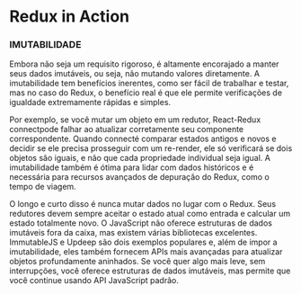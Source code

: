 # Redux in Action

### IMUTABILIDADE
Embora não seja um requisito rigoroso, é altamente encorajado a manter seus dados imutáveis, ou seja, não mutando valores diretamente. A imutabilidade tem benefícios inerentes, como ser fácil de trabalhar e testar, mas no caso do Redux, o benefício real é que ele permite verificações de igualdade extremamente rápidas e simples.

Por exemplo, se você mutar um objeto em um redutor, React-Redux connectpode falhar ao atualizar corretamente seu componente correspondente. Quando connecté comparar estados antigos e novos e decidir se ele precisa prosseguir com um re-render, ele só verificará se dois objetos são iguais, e não que cada propriedade individual seja igual. A imutabilidade também é ótima para lidar com dados históricos e é necessária para recursos avançados de depuração do Redux, como o tempo de viagem.

O longo e curto disso é nunca mutar dados no lugar com o Redux. Seus redutores devem sempre aceitar o estado atual como entrada e calcular um estado totalmente novo. O JavaScript não oferece estruturas de dados imutáveis ​​fora da caixa, mas existem várias bibliotecas excelentes. ImmutableJS e Updeep são dois exemplos populares e, além de impor a imutabilidade, eles também fornecem APIs mais avançadas para atualizar objetos profundamente aninhados. Se você quer algo mais leve, sem interrupções, você oferece estruturas de dados imutáveis, mas permite que você continue usando API JavaScript padrão.

